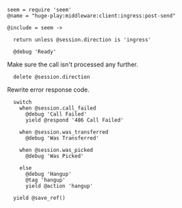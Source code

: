     seem = require 'seem'
    @name = "huge-play:middleware:client:ingress:post-send"

    @include = seem ->

      return unless @session.direction is 'ingress'

      @debug 'Ready'

Make sure the call isn't processed any further.

      delete @session.direction

Rewrite error response code.

      switch
        when @session.call_failed
          @debug 'Call Failed'
          yield @respond '486 Call Failed'

        when @session.was_transferred
          @debug 'Was Transferred'

        when @session.was_picked
          @debug 'Was Picked'

        else
          @debug 'Hangup'
          @tag 'hangup'
          yield @action 'hangup'

      yield @save_ref()

